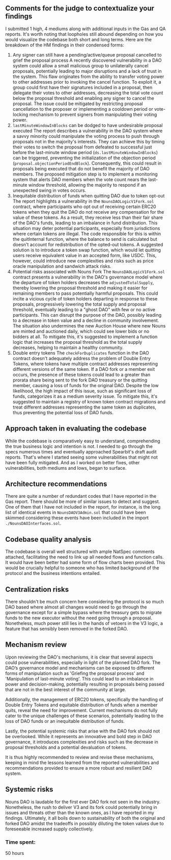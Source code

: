 ## Comments for the judge to contextualize your findings
I submitted 1 high, 4 mediums along with additional inputs in the Gas and QA reports. It's worth noting that loopholes still abound depending on how you would visualize the codebase both short and long terms. Here are the breakdown of the HM findings in their condensed forms:

1. Any signer can still have a pending/active/queue proposal cancelled to grief the proposal process
A recently discovered vulnerability in a DAO system could allow a small malicious group to unilaterally cancel proposals, potentially leading to major disruptions and a lack of trust in the system. This flaw originates from the ability to transfer voting power to other addresses prior to invoking the cancel function. To exploit it, a group could first have their signatures included in a proposal, then delegate their votes to other addresses, decreasing the total vote count below the proposal threshold and enabling any signer to cancel the proposal. The issue could be mitigated by restricting proposal cancellation to the proposer or implementing a cooldown period or vote-locking mechanism to prevent signers from manipulating their voting power.  
2. `lastMinuteWindowInBlocks` can be dodged to have undesirable proposal executed
The report describes a vulnerability in the DAO system where a savvy minority could manipulate the voting process to push through proposals not in the majority's interests. They can achieve this by timing their votes to switch the proposal from defeated to successful just before the last-minute window period (`ds.lastMinuteWindowInBlocks`) can be triggered, preventing the initialization of the objection period (`proposal.objectionPeriodEndBlock`). Consequently, this could result in proposals being executed that do not benefit the majority of DAO members. The proposed mitigation step is to implement a monitoring system that alerts DAO members when the vote count nears the last-minute window threshold, allowing the majority to respond if an unexpected swing in votes occurs.
3. Inequitable distribution of funds when quitting DAO due to token opt-out
The report highlights a vulnerability in the `NounsDAOLogicV1Fork.sol` contract, where participants who opt out of receiving certain ERC20 tokens when they quit the DAO do not receive any compensation for the value of these tokens. As a result, they receive less than their fair share of the DAO's funds, leading to an imbalance in fund distribution. This situation may deter potential participants, especially from jurisdictions where certain tokens are illegal. The code responsible for this is within the quitInternal function, where the balance to send is calculated but doesn't account for redistribution of the opted-out tokens. A suggested solution is to introduce a token swap function, which would let quitting users receive equivalent value in an accepted form, like USDC. This, however, could introduce new complexities and risks such as price oracle manipulation and sandwich attack risks.
4. Potential risks associated with Nouns Fork
The `NounsDAOLogicV1Fork.sol` contract presents a vulnerability in the DAO's governance model where the departure of token holders decreases the `adjustedTotalSupply`, thereby lowering the proposal threshold and making it easier for remaining members to pass potentially harmful proposals. This could incite a vicious cycle of token holders departing in response to these proposals, progressively lowering the total supply and proposal threshold, eventually leading to a "ghost DAO" with few or no active participants. This can disrupt the purpose of the DAO, possibly leading to a decrease in token value and a decline in community involvement. The situation also undermines the new Auction House where new Nouns are minted and auctioned daily, which could see lower bids or no bidders at all. To mitigate this, it's suggested to implement a function logic that increases the proposal threshold as the total supply decreases, helping to maintain a healthy community. 
5. Double entry tokens
The `checkForDuplicates` function in the DAO contract doesn't adequately address the problem of Double Entry Tokens, where tokens have multiple contract addresses representing different versions of the same token. If a DAO fork or a member exit occurs, the presence of these tokens could lead to a greater than prorata share being sent to the fork DAO treasury or the quitting member, causing a loss of funds for the original DAO. Despite the low likelihood, the high impact of this issue, such as significant loss of funds, categorizes it as a medium severity issue. To mitigate this, it's suggested to maintain a registry of known token contract migrations and treat different addresses representing the same token as duplicates, thus preventing the potential loss of DAO funds.

## Approach taken in evaluating the codebase
While the codebase is comparatively easy to understand, comprehending the true business logic and intention is not. I needed to go through the specs numerous times and eventually approached Spearbit's draft audit reports. That's where I started seeing some vulnerabilities that might not have been fully mitigated. And as I worked on better fixes, other vulnerabilities, both mediums and lows, began to surface.  

## Architecture recommendations
There are quite a number of redundant codes that I have reported in the Gas report. There should be more of similar issues to detect and suggest. One of them that I have not included in the report, for instance, is the long list of identical events in `NounsDAOV3Admin.sol` that could have been skimmed considering these events have been included in the import `./NounsDAOInterfaces.sol`.   

## Codebase quality analysis
The codebase is overall well structured with ample NatSpec comments attached, facilitating the need to link up all needed flows and function calls. It would have been better had some form of flow charts been provided. This would be crucially helpful to someone who has limited background of the protocol and the business intentions entailed.

## Centralization risks
There shouldn't be much concern here considering the protocol is so much DAO based where almost all changes would need to go through the governance except for a simple bypass where the treasury gets to migrate funds to the new executor without the need going through a proposal. Nonetheless, much power still lies in the hands of vetoers in the V3 logic, a feature that has sensibly been removed in the forked DAO. 

## Mechanism review
Upon reviewing the DAO's mechanisms, it is clear that several aspects could pose vulnerabilities, especially in light of the planned DAO fork. The DAO’s governance model and mechanisms can be exposed to different forms of manipulation such as 'Griefing the proposal process' and 'Manipulation of last-minute voting'. This could lead to an imbalance in power and decision-making, potentially resulting in proposals being passed that are not in the best interest of the community at large.

Additionally, the management of ERC20 tokens, specifically the handling of Double Entry Tokens and equitable distribution of funds when a member quits, reveal the need for improvement. Current mechanisms do not fully cater to the unique challenges of these scenarios, potentially leading to the loss of DAO funds or an inequitable distribution of funds.

Lastly, the potential systemic risks that arise with the DAO fork should not be overlooked. While it represents an innovative and bold step in DAO governance, it introduces complexities and risks such as the decrease in proposal thresholds and a potential devaluation of tokens.

It is thus highly recommended to review and revise these mechanisms, keeping in mind the lessons learned from the reported vulnerabilities and recommendations provided to ensure a more robust and resilient DAO system.  

## Systemic risks
Nouns DAO is laudable for the first ever DAO fork not seen in the industry. Nonetheless, the rush to deliver V3 and its fork could potentially bring in issues and threats other than the known ones, as I have reported in my findings. Ultimately, it all boils down to sustainability of both the original and forked DAO amidst the tradeoffs in possibly diluting the token values due to foreseeable increased supply collectively. 

### Time spent:
50 hours